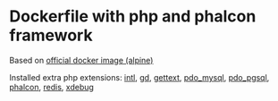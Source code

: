 # Dockerfile with php and phalcon framework

Based on [official docker image (alpine)](https://hub.docker.com/_/php/)

Installed extra php extensions: 
[intl](http://php.net/manual/book.intl.php), 
[gd](http://php.net/manual/book.image.php), 
[gettext](http://php.net/manual/book.gettext.php), 
[pdo_mysql](http://php.net/manual/ref.pdo-mysql.php), 
[pdo_pgsql](http://php.net/manual/ref.pdo-pgsql.php),
[phalcon](https://phalconphp.com), 
[redis](https://github.com/phpredis/phpredis), 
[xdebug](https://xdebug.org/docs/)